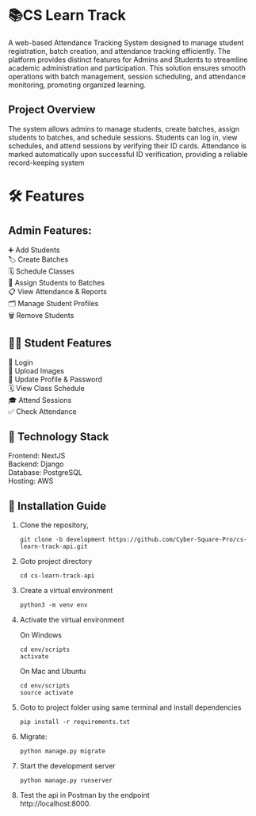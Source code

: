 # 📚CS Learn Track
A web-based Attendance Tracking System designed to manage student registration, batch creation, and attendance tracking efficiently. The platform provides distinct features for Admins and Students to   streamline academic administration and participation. This solution ensures smooth operations with batch management, session scheduling, and attendance monitoring, promoting organized learning.

## Project Overview
   The system allows admins to manage students, create batches, assign students to batches, and schedule sessions. Students can log in, view schedules, and attend sessions by verifying their ID cards. Attendance is marked automatically upon successful ID verification, providing a reliable record-keeping system

# 🛠️ Features
## Admin Features:
➕ Add Students  
🏷️ Create Batches  
🗓️ Schedule Classes    
👥 Assign Students to Batches  
📋 View Attendance & Reports  
🗂️ Manage Student Profiles  
🗑️ Remove Students  

## 👨‍🎓 Student Features  
🔑 Login  
📸 Upload Images   
🔄 Update Profile & Password  
🗓️ View Class Schedule  
🎓 Attend Sessions  
✅ Check Attendance  

## 🚀 Technology Stack
Frontend: NextJS  
Backend: Django  
Database: PostgreSQL  
Hosting: AWS  

## 📝 Installation Guide

1. Clone the repository,    
    ```
    git clone -b development https://github.com/Cyber-Square-Pro/cs-learn-track-api.git
    ```

2. Goto project directory    
   ```
   cd cs-learn-track-api
   ```

3. Create a virtual environment 
   ```
   python3 -m venv env
   ```
   
4. Activate the virtual environment
       
   On Windows    
   ```
   cd env/scripts
   activate
   ```
   
   On Mac and Ubuntu  
   ```
   cd env/scripts
   source activate
   ```
   
6. Goto to project folder using same terminal and install dependencies 
   ```
   pip install -r requirements.txt
    ```  

7. Migrate:  
    ```
    python manage.py migrate
    ```
8. Start the development server
   ```
   python manage.py runserver
   ```
9. Test the api in Postman by the endpoint  
       http://localhost:8000.
